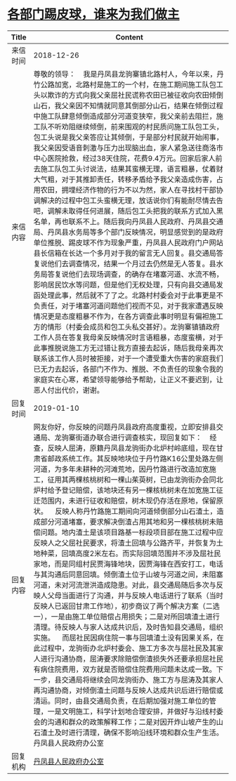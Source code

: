# <a href="http://www.shangluo.gov.cn/zmhd/ldxxxx.jsp?urltype=leadermail.LeaderMailContentUrl&wbtreeid=1112&leadermailid=5095">各部门踢皮球，谁来为我们做主</a>
| Title |                                                                                                                                                                                                                                                                                                                                                                                                                           Content                                                                                                                                                                                                                                                                                                                                                                                                                           |
|:-----:|-------------------------------------------------------------------------------------------------------------------------------------------------------------------------------------------------------------------------------------------------------------------------------------------------------------------------------------------------------------------------------------------------------------------------------------------------------------------------------------------------------------------------------------------------------------------------------------------------------------------------------------------------------------------------------------------------------------------------------------------------------------------------------------------------------------------------------------------------------------|
| 来信时间  | 2018-12-26                                                                                                                                                                                                                                                                                                                                                                                                                                                                                                                                                                                                                                                                                                                                                                                                                                                  |
| 来信内容  | 尊敬的领导：    我是丹凤县龙驹寨镇北路村人，今年以来，丹竹公路加宽，北路村是施工的一个村，在施工期间施工队包工头以欺诈的方式向我父亲屈社民谎称农田已被征收向农田倾倒山石，我父亲因不知情就同意其倒部分山石，结果在倾倒过程中施工队肆意倾倒造成部分河道变狭窄，我父亲前去阻拦，施工队不听劝阻继续倾倒，前来围观的村民质问施工队包工头，包工头说是我父亲答应让其倾倒，于是部分村民就开始闹事，我父亲因受语音刺激与压力出现脑出血，家人紧急送往商洛市中心医院抢救，经过38天住院，花费9.4万元。回家后家人前去施工队包工头讨说法，结果其蛮横无理，语言粗暴，仗着财大气粗，对于其推卸责任，转移矛盾给予我父亲造成伤害，占用农田，拥埋经济作物的行为不以为然，家人在寻找村干部协调解决的过程中包工头蛮横无理，放话说你们有能耐尽情去告吧，调解未取得任何进展，随后包工头把我的联系方式加入黑名单，再也联系不上。随后我向丹凤县人民政府、丹凤县交通局、丹凤县水务局等多个部门反映情况，明显感觉到的是政府单位推脱、踢皮球不作为现象严重，丹凤县人民政府门户网站县长信箱在长达一个多月对于我的留言无人回复。县交通局答复说他们去调查情况，结果一个月过去仍然是无人答复。县水务局答复说他们去现场调查，的确存在堵塞河道、水流不畅，影响居民饮水等问题，但是他们无权处理，只有向县交通局发函处理此事，然后就不了了之。北路村村委会对于此事更是不负责任，对于堵塞河道问题他们视而不见，对于我家遭遇反映情况更是态度粗暴不作为，在各方调查此事时明显有偏袒施工方的情形（村委会成员和包工头私交甚好）。龙驹寨镇镇政府工作人员在答复我母亲反映情况时言语粗暴，态度蛮横，对于此事推脱说施工方无过错让我方直接去起诉，随后我母亲再次联系该工作人员时被拒接，对于一个遭受重大伤害的家庭我们已无力去起诉，各部门不作为、推脱、不负责任的现象令我的家庭实在心寒，希望领导能够给予帮助，让正义不要迟到，让恶人付出代价，谢谢。   |
| 回复时间  | 2019-01-10                                                                                                                                                                                                                                                                                                                                                                                                                                                                                                                                                                                                                                                                                                                                                                                                                                                  |
| 回复内容  | 网友你好，你反映的问题丹凤县政府高度重视，立即安排县交通局、龙驹寨街道办联合进行调查核实，现回复如下：    经查，反映人屈涛，原籍丹凤县龙驹街办北炉村岭底组，现在甘肃省邮政系统工作。其反映地块位于丹竹路K16公里处路左侧河道，为多年未耕种的河滩荒地，因丹竹路进行改造加宽施工，征用其两棵核桃树和一棵山茱萸树，已由龙驹街办会同北炉村给予登记赔偿，该地块还有另一棵核桃树未在加宽施工征迁范围内，未进行征收和赔偿，树木现仍存活在原地，保留原状。    反映人称丹竹路施工期间向河道倾倒部分山石渣土，造成部分河道堵塞，要求解决倒渣占用其地和另一棵核桃树未赔偿问题。地内渣土是该项目路基一标段项目部在施工过程中应反映人之父屈社民要求，将渣土回填与公路齐平，并恢复为土地种菜，回填高度2米左右。而实际回填范围并不涉及屈社民家地，而是同组村民贾海锋地块，因贾海锋在西安打工，电话与其沟通后同意回填。倾倒渣土位于山坡与河道之间，未阻塞河道，未对河流泄洪造成隐患。对此，县交通局随后多次与反映人父母当面进行了沟通，并与反映人电话进行了联系（当时反映人已返回甘肃工作地），初步商议了两个解决方案（二选一），一是由施工单位赔偿占用损失；二是对所回填渣土进行清理。待反映人与家人达成共识后，及时告知县交通局，组织实施。    而屈社民因病住院一事与回填渣土没有因果关系，在此过程中，龙驹街办北炉村委会、施工方多次与屈社民及其家人进行沟通协商，屈涛要求除赔偿倒渣损失外还要承担屈社民有病住院费用，双方就是否赔偿住院费用问题未达成一致。下一步，县交通局将继续会同龙驹街办、施工方与屈涛及其家人再沟通协商，对倾倒渣土问题与反映人达成共识后进行赔偿或清运。同时，由县交通局负责，在后期加强对施工单位的管理，一是文明施工，科学计划地合理安排，并做好与沿线村委会的沟通和群众的政策解释工作；二是对因开炸山坡产生的山石渣土及时进行清理，确保不影响沿线环境和群众生产生活。丹凤县人民政府办公室 |
| 回复机构  | <a href="../../category/agencies/丹凤县人民政府办公室.md">丹凤县人民政府办公室</a>                                                                                                                                                                                                                                                                                                                                                                                                                                                                                                                                                                                                                                                                                                                                                                                              |